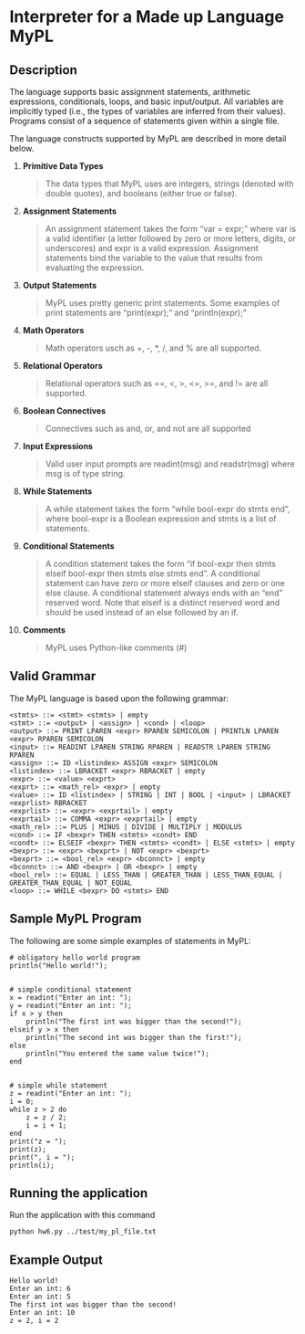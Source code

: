 # Interpreter for a Made up Language MyPL

## Description
The language supports basic assignment statements, arithmetic expressions, conditionals, loops, and basic input/output. All variables are implicitly typed (i.e., the types of variables are inferred from their values). Programs consist of a sequence of statements given within a single file.  

The language constructs supported by MyPL are described in more detail below.

1. **Primitive Data Types**   
    > The data types that MyPL uses are integers, strings (denoted with double quotes), and booleans (either true or false).

2. **Assignment Statements**   
    > An assignment statement takes the form “var = expr;” where var is a valid identifier (a letter followed by zero or more letters, digits, or underscores) and expr is a valid expression. Assignment statements bind the variable to the value that results from evaluating the expression.

3. **Output Statements**   
    > MyPL uses pretty generic print statements. Some examples of print statements are “print(expr);” and “println(expr);”

4. **Math Operators**
    > Math operators usch as +, -, \*, /, and % are all supported.

5. **Relational Operators**
    > Relational operators such as ==, <, >, <=, >=, and != are all supported.

6. **Boolean Connectives**
    > Connectives such as and, or, and not are all supported

7. **Input Expressions**
    > Valid user input prompts are readint(msg) and readstr(msg) where msg is of type string.

8. **While Statements**
    > A while statement takes the form “while bool-expr do stmts end”, where bool-expr is a Boolean expression and stmts is a list of statements.

9. **Conditional Statements**
    > A condition statement takes the form “if bool-expr then stmts elseif bool-expr then stmts else stmts end”. A conditional statement can have zero or more elseif clauses and zero or one else clause. A conditional statement always ends with an “end” reserved word. Note that elseif is a distinct reserved word and should be used instead of an else followed by an if.

10. **Comments**
    > MyPL uses Python-like comments (#)

## Valid Grammar
The MyPL language is based upon the following grammar:
```
<stmts> ::= <stmt> <stmts> | empty
<stmt> ::= <output> | <assign> | <cond> | <loop>
<output> ::= PRINT LPAREN <expr> RPAREN SEMICOLON | PRINTLN LPAREN <expr> RPAREN SEMICOLON
<input> ::= READINT LPAREN STRING RPAREN | READSTR LPAREN STRING RPAREN
<assign> ::= ID <listindex> ASSIGN <expr> SEMICOLON
<listindex> ::= LBRACKET <expr> RBRACKET | empty
<expr> ::= <value> <exprt>
<exprt> ::= <math_rel> <expr> | empty
<value> ::= ID <listindex> | STRING | INT | BOOL | <input> | LBRACKET <exprlist> RBRACKET
<exprlist> ::= <expr> <exprtail> | empty
<exprtail> ::= COMMA <expr> <exprtail> | empty
<math_rel> ::= PLUS | MINUS | DIVIDE | MULTIPLY | MODULUS
<cond> ::= IF <bexpr> THEN <stmts> <condt> END
<condt> ::= ELSEIF <bexpr> THEN <stmts> <condt> | ELSE <stmts> | empty
<bexpr> ::= <expr> <bexprt> | NOT <expr> <bexprt>
<bexprt> ::= <bool_rel> <expr> <bconnct> | empty
<bconnct> ::= AND <bexpr> | OR <bexpr> | empty
<bool_rel> ::= EQUAL | LESS_THAN | GREATER_THAN | LESS_THAN_EQUAL | GREATER_THAN_EQUAL | NOT_EQUAL
<loop> ::= WHILE <bexpr> DO <stmts> END
```
## Sample MyPL Program
The following are some simple examples of statements in MyPL:
```
# obligatory hello world program
println("Hello world!");


# simple conditional statement
x = readint("Enter an int: ");
y = readint("Enter an int: ");
if x > y then
    println("The first int was bigger than the second!");
elseif y > x then
    println("The second int was bigger than the first!");
else
    println("You entered the same value twice!");
end


# simple while statement
z = readint("Enter an int: ");
i = 0;
while z > 2 do
    z = z / 2;
    i = i + 1;
end
print("z = ");
print(z);
print(", i = ");
println(i);
```

## Running the application
Run the application with this command
```
python hw6.py ../test/my_pl_file.txt
```

## Example Output
```
Hello world!
Enter an int: 6
Enter an int: 5
The first int was bigger than the second!
Enter an int: 10
z = 2, i = 2
```
